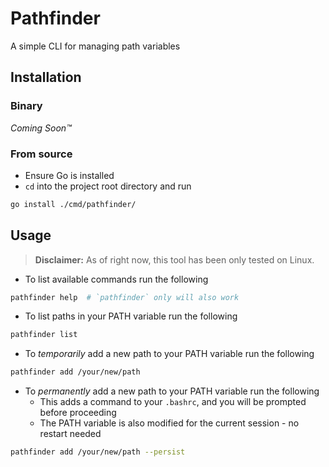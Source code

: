 # Pathfinder

A simple CLI for managing path variables

## Installation

### Binary

*Coming Soon™*

### From source

- Ensure Go is installed
- `cd` into the project root directory and run

```bash
go install ./cmd/pathfinder/
```

## Usage

> **Disclaimer:**
> As of right now, this tool has been only tested on Linux.

- To list available commands run the following

```bash
pathfinder help  # `pathfinder` only will also work
```

- To list paths in your PATH variable run the following

```bash
pathfinder list
```

- To *temporarily* add a new path to your PATH variable run the following

```bash
pathfinder add /your/new/path
```

- To *permanently* add a new path to your PATH variable run the following
    + This adds a command to your `.bashrc`, and you will be prompted before proceeding
    + The PATH variable is also modified for the current session - no restart needed

```bash
pathfinder add /your/new/path --persist
```

